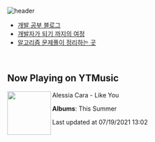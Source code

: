 ![header](https://capsule-render.vercel.app/api?type=waving&color=timeGradient&height=200&section=header&text=Mooneeᕕ(ᐛ)ᕗ&fontSize=40&animation=fadeIn)
- [개발 공부 블로그](https://mooneedev.netlify.app/)
- [개발자가 되기 까지의 여정](https://www.notion.so/mooneedev/4a78cf4af0a74c26a5880871ada05ddb)
- [알고리즘 문제풀이 정리하는 곳](https://www.notion.so/mooneedev/Algorithms-f47ea3f7bcd7444d834bcf6ce8c1cf78)

<br/>


## Now Playing on YTMusic

[<img align="left" width="100" src="https://lh3.googleusercontent.com/QkZazIlKTMYbBD9jNjj57ugBKHopsPHWVlVe_4_eL98Gk1MXQPEtIuQw4z-6T7WBq5GzvkL7Idxgq5Y">](https://music.youtube.com/watch?v=hyf05OdmIFA)

Alessia Cara - Like You

**Albums**: This Summer

Last updated at 07/19/2021 13:02
